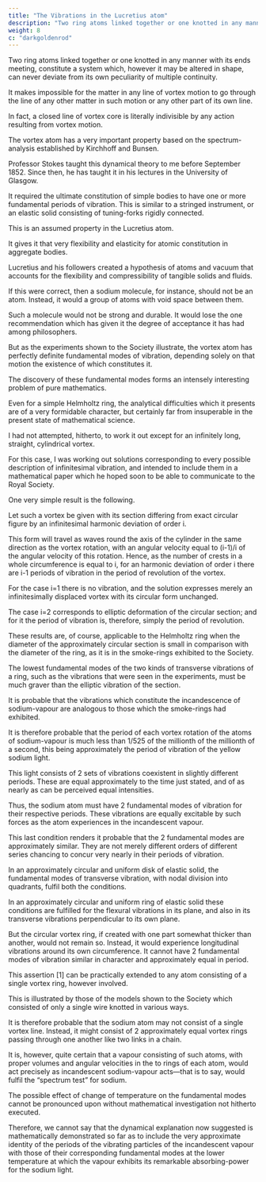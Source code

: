 ```yaml
---
title: "The Vibrations in the Lucretius atom" 
description: "Two ring atoms linked together or one knotted in any manner with its ends meeting, constitute a system"
weight: 8
c: "darkgoldenrod"
---
```



Two ring atoms linked together or one knotted in any manner with its ends meeting, constitute a system which, however it may be altered in shape, can never deviate from its own peculiarity of multiple continuity.

It makes impossible for the matter in any line of vortex motion to go through the line of any other matter in such motion or any other part of its own line. 

In fact, a closed line of vortex core is literally indivisible by any action resulting from vortex motion.

The vortex atom has a very important property based on the spectrum-analysis established by Kirchhoff and Bunsen.

<!-- , with reference to the now celebrated  practically established by the discoveries and labours of .  -->

Professor Stokes taught this dynamical theory to me before September 1852. Since then, he has taught it in his lectures in the University of Glasgow.

It required the ultimate constitution of simple bodies to have one or more fundamental periods of vibration. This is similar to a stringed instrument, or an elastic solid consisting of tuning-forks rigidly connected. 

This is an assumed property in the Lucretius atom. 

It gives it that very flexibility and elasticity for atomic constitution in aggregate bodies.

<!-- , the  was originally assumed.  -->

Lucretius and his followers created a hypothesis of atoms and vacuum that accounts for the flexibility and compressibility of tangible solids and fluids. 

If this were correct, then a sodium molecule, for instance, should not be an atom. Instead, it would a group of atoms with void space between them. 

Such a molecule would not be strong and durable. It would lose the one recommendation which has given it the degree of acceptance it has had among philosophers.

But as the experiments shown to the Society illustrate, the vortex atom has perfectly definite fundamental modes of vibration, depending solely on that motion the existence of which constitutes it. 

The discovery of these fundamental modes forms an intensely interesting problem of pure mathematics. 

Even for a simple Helmholtz ring, the analytical difficulties which it presents are of a very formidable character, but certainly far from insuperable in the present state of mathematical science. 

I had not attempted, hitherto, to work it out except for an infinitely long, straight, cylindrical vortex. 

For this case, I was working out solutions corresponding to every possible description of infinitesimal vibration, and intended to include them in a mathematical paper which he hoped soon to be able to communicate to the Royal Society. 

One very simple result is the following. 

Let such a vortex be given with its section differing from exact circular figure by an infinitesimal harmonic deviation of order i. 

This form will travel as waves round the axis of the cylinder in the same direction as the vortex rotation, with an angular velocity equal to (i-1)/i of the angular velocity of this rotation. Hence, as the number of crests in a whole circumference is equal to i, for an harmonic deviation of order i there are i-1 periods of vibration in the period of revolution of the vortex. 

For the case i=1 there is no vibration, and the solution expresses merely an infinitesimally displaced vortex with its circular form unchanged. 

The case i=2 corresponds to elliptic deformation of the circular section; and for it the period of vibration is, therefore, simply the period of revolution. 

These results are, of course, applicable to the Helmholtz ring when the diameter of the approximately circular section is small in comparison with the diameter of the ring, as it is in the smoke-rings exhibited to the Society. 

The lowest fundamental modes of the two kinds of transverse vibrations of a ring, such as the vibrations that were seen in the experiments, must be much graver than the elliptic vibration of the section. 

It is probable that the vibrations which constitute the incandescence of sodium-vapour are analogous to those which the smoke-rings had exhibited. 

It is therefore probable that the period of each vortex rotation of the atoms of sodium-vapour is much less than 1/525 of the millionth of the millionth of a second, this being approximately the period of vibration of the yellow sodium light.

This light consists of 2 sets of vibrations coexistent in slightly different periods. These are equal approximately to the time just stated, and of as nearly as can be perceived equal intensities.

Thus, the sodium atom must have 2 fundamental modes of vibration for their respective periods. These vibrations are equally excitable by such forces as the atom experiences in the incandescent vapour. 

This last condition renders it probable that the 2 fundamental modes are approximately similar. They are not merely different orders of different series chancing to concur very nearly in their periods of vibration. 

In an approximately circular and uniform disk of elastic solid, the fundamental modes of transverse vibration, with nodal division into quadrants, fulfil both the conditions. 

In an approximately circular and uniform ring of elastic solid these conditions are fulfilled for the flexural vibrations in its plane, and also in its transverse vibrations perpendicular to its own plane. 

But the circular vortex ring, if created with one part somewhat thicker than another, would not remain so. Instead, it would experience longitudinal vibrations around its own circumference. It cannot have 2 fundamental modes of vibration similar in character and approximately equal in period.

This assertion [1] can be practically extended to any atom consisting of a single vortex ring, however involved. 

This is illustrated by those of the models shown to the Society which consisted of only a single wire knotted in various ways.

It is therefore probable that the sodium atom may not consist of a single vortex line. Instead, it might consist of 2 approximately equal vortex rings passing through one another like two links in a chain. 

It is, however, quite certain that a vapour consisting of such atoms, with proper volumes and angular velocities in the to rings of each atom, would act precisely as incandescent sodium-vapour acts—that is to say, would fulfil the “spectrum test” for sodium.

The possible effect of change of temperature on the fundamental modes cannot be pronounced upon without mathematical investigation not hitherto executed.

Therefore, we cannot say that the dynamical explanation now suggested is mathematically demonstrated so far as to include the very approximate identity of the periods of the vibrating particles of the incandescent vapour with those of their corresponding fundamental modes at the lower temperature at which the vapour exhibits its remarkable absorbing-power for the sodium light.

<!-- Cross section illustration of vortex around a ring -->

